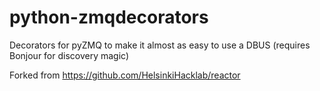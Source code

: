 python-zmqdecorators
====================

Decorators for pyZMQ to make it almost as easy to use a DBUS (requires Bonjour for discovery magic)

Forked from <https://github.com/HelsinkiHacklab/reactor>
